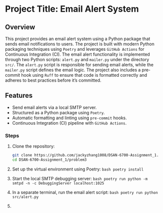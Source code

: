 # Project Title: Email Alert System

## Overview

This project provides an email alert system using a Python package that sends email notifications to users. The project is built with modern Python packaging techniques using `Poetry` and leverages `GitHub Actions` for Continuous Integration (CI). The email alert functionality is implemented through two Python scripts: `alert.py` and `mailer.py` under the directory `src/`. The `alert.py` script is responsible for sending email alerts, while the `mailer.py` script defines the email logic. The project also includes a pre-commit hook using `Ruff` to ensure that code is formatted correctly and adheres to best practices before it’s committed.

## Features

-   Send email alerts via a local SMTP server.
-   Structured as a Python package using `Poetry`.
-   Automatic formatting and linting using `pre-commit` hooks.
-   Continuous Integration (CI) pipeline with `GitHub Actions`.

### Steps

1.  Clone the repository:

    ``` bash
    git clone https://github.com/jackyzhang1008/DSAN-6700-Assignment_1.git
    cd DSAN-6700-Assignment_1/problem3
    ```

2.  Set up the virtual environment using Poetry: `bash poetry install`

3.  Start the local SMTP debugging server: `bash poetry run python -m smtpd -n -c DebuggingServer localhost:1025`

4.  In a separate terminal, run the email alert script: `bash poetry run python src/alert.py`

5.